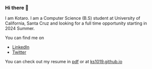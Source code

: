 ### Hi there 👋

I am Kotaro. I am a Computer Science (B.S) student at University of California, Santa Cruz and looking for a full time opportunity starting in 2024 Summer.

You can find me on
- [LinkedIn](https://www.linkedin.com/in/kotarosuto/)
- [Twitter](https://twitter.com/Kotarong1)

You can check out my resume in [pdf](https://github.com/KS1019/KS1019/blob/main/Resume_KotaroSuto_2022.pdf) or at [ks1019.github.io](https://ks1019.github.io)

